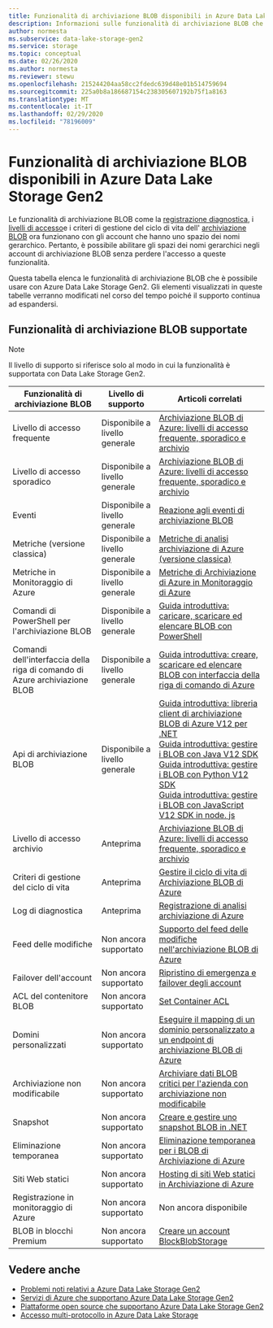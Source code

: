 ```yaml
---
title: Funzionalità di archiviazione BLOB disponibili in Azure Data Lake Storage Gen2 | Microsoft Docs
description: Informazioni sulle funzionalità di archiviazione BLOB che è possibile usare con Azure Data Lake Storage Gen2
author: normesta
ms.subservice: data-lake-storage-gen2
ms.service: storage
ms.topic: conceptual
ms.date: 02/26/2020
ms.author: normesta
ms.reviewer: stewu
ms.openlocfilehash: 215244204aa58cc2fdedc639d48e01b514759694
ms.sourcegitcommit: 225a0b8a186687154c238305607192b75f1a8163
ms.translationtype: MT
ms.contentlocale: it-IT
ms.lasthandoff: 02/29/2020
ms.locfileid: "78196009"
---
```

# <a name="blob-storage-features-available-in-azure-data-lake-storage-gen2"></a>Funzionalità di archiviazione BLOB disponibili in Azure Data Lake Storage Gen2

Le funzionalità di archiviazione BLOB come la [registrazione diagnostica](../common/storage-analytics-logging.md), i [livelli di accesso](storage-blob-storage-tiers.md)e i criteri di gestione del ciclo di vita dell' [archiviazione BLOB](storage-lifecycle-management-concepts.md) ora funzionano con gli account che hanno uno spazio dei nomi gerarchico. Pertanto, è possibile abilitare gli spazi dei nomi gerarchici negli account di archiviazione BLOB senza perdere l'accesso a queste funzionalità.

Questa tabella elenca le funzionalità di archiviazione BLOB che è possibile usare con Azure Data Lake Storage Gen2. Gli elementi visualizzati in queste tabelle verranno modificati nel corso del tempo poiché il supporto continua ad espandersi.

## <a name="supported-blob-storage-features"></a>Funzionalità di archiviazione BLOB supportate

> [!NOTE]
> Il livello di supporto si riferisce solo al modo in cui la funzionalità è supportata con Data Lake Storage Gen2.

|Funzionalità di archiviazione BLOB |Livello di supporto |Articoli correlati |
|---------------|-------------------|---|
|Livello di accesso frequente|Disponibile a livello generale|[Archiviazione BLOB di Azure: livelli di accesso frequente, sporadico e archivio](storage-blob-storage-tiers.md)|
|Livello di accesso sporadico|Disponibile a livello generale|[Archiviazione BLOB di Azure: livelli di accesso frequente, sporadico e archivio](storage-blob-storage-tiers.md)|
|Eventi|Disponibile a livello generale|[Reazione agli eventi di archiviazione BLOB](storage-blob-event-overview.md)|
|Metriche (versione classica)|Disponibile a livello generale|[Metriche di analisi archiviazione di Azure (versione classica)](../common/storage-analytics-metrics.md?toc=%2fazure%2fstorage%2fblobs%2ftoc.json)|
|Metriche in Monitoraggio di Azure|Disponibile a livello generale|[Metriche di Archiviazione di Azure in Monitoraggio di Azure](../common/storage-metrics-in-azure-monitor.md?toc=%2fazure%2fstorage%2fblobs%2ftoc.json)|
|Comandi di PowerShell per l'archiviazione BLOB|Disponibile a livello generale|[Guida introduttiva: caricare, scaricare ed elencare BLOB con PowerShell](storage-quickstart-blobs-powershell.md)|
|Comandi dell'interfaccia della riga di comando di Azure archiviazione BLOB|Disponibile a livello generale|[Guida introduttiva: creare, scaricare ed elencare BLOB con interfaccia della riga di comando di Azure](storage-quickstart-blobs-cli.md)|
|Api di archiviazione BLOB|Disponibile a livello generale|[Guida introduttiva: libreria client di archiviazione BLOB di Azure V12 per .NET](storage-quickstart-blobs-dotnet.md)<br>[Guida introduttiva: gestire i BLOB con Java V12 SDK](storage-quickstart-blobs-java.md)<br>[Guida introduttiva: gestire i BLOB con Python V12 SDK](storage-quickstart-blobs-python.md)<br>[Guida introduttiva: gestire i BLOB con JavaScript V12 SDK in node. js](storage-quickstart-blobs-nodejs.md)|
|Livello di accesso archivio|Anteprima|[Archiviazione BLOB di Azure: livelli di accesso frequente, sporadico e archivio](storage-blob-storage-tiers.md)|
|Criteri di gestione del ciclo di vita|Anteprima|[Gestire il ciclo di vita di Archiviazione BLOB di Azure](storage-lifecycle-management-concepts.md)|
|Log di diagnostica|Anteprima|[Registrazione di analisi archiviazione di Azure](../common/storage-analytics-logging.md?toc=%2fazure%2fstorage%2fblobs%2ftoc.json)|
|Feed delle modifiche|Non ancora supportato|[Supporto del feed delle modifiche nell'archiviazione BLOB di Azure](storage-blob-change-feed.md)|
|Failover dell'account|Non ancora supportato|[Ripristino di emergenza e failover degli account](../common/storage-disaster-recovery-guidance.md?toc=%2fazure%2fstorage%2fblobs%2ftoc.json)|
|ACL del contenitore BLOB|Non ancora supportato|[Set Container ACL](https://docs.microsoft.com/rest/api/storageservices/set-container-acl)|
|Domini personalizzati|Non ancora supportato|[Eseguire il mapping di un dominio personalizzato a un endpoint di archiviazione BLOB di Azure](storage-custom-domain-name.md)|
|Archiviazione non modificabile|Non ancora supportato|[Archiviare dati BLOB critici per l'azienda con archiviazione non modificabile](storage-blob-immutable-storage.md)|
|Snapshot|Non ancora supportato|[Creare e gestire uno snapshot BLOB in .NET](storage-blob-snapshots.md)|
|Eliminazione temporanea|Non ancora supportato|[Eliminazione temporanea per i BLOB di Archiviazione di Azure ](storage-blob-soft-delete.md)|
|Siti Web statici|Non ancora supportato|[Hosting di siti Web statici in Archiviazione di Azure](storage-blob-static-website.md)|
|Registrazione in monitoraggio di Azure|Non ancora supportato|Non ancora disponibile|
|BLOB in blocchi Premium|Non ancora supportato|[Creare un account BlockBlobStorage](storage-blob-create-account-block-blob.md)|

## <a name="see-also"></a>Vedere anche

- [Problemi noti relativi a Azure Data Lake Storage Gen2](data-lake-storage-known-issues.md)
- [Servizi di Azure che supportano Azure Data Lake Storage Gen2](data-lake-storage-supported-azure-services.md)
- [Piattaforme open source che supportano Azure Data Lake Storage Gen2](data-lake-storage-supported-open-source-platforms.md)
- [Accesso multi-protocollo in Azure Data Lake Storage](data-lake-storage-multi-protocol-access.md)